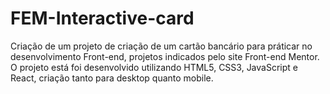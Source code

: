 # FEM-Interactive-card
Criação de um projeto de criação de um cartão bancário para práticar no desenvolvimento Front-end, projetos indicados pelo site Front-end Mentor.
O projeto está foi desenvolvido utilizando HTML5, CSS3, JavaScript e React, criação tanto para desktop quanto mobile. 
